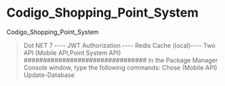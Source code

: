 # Codigo_Shopping_Point_System
Codigo_Shopping_Point_System
> Dot NET 7 ----
>JWT Authorization ----
>Redis Cache (local)----
>Two API (Mobile API,Point System API)
################################
> In the Package Manager Console window, type the following commands: Chose (Mobile API)
> Update-Database
